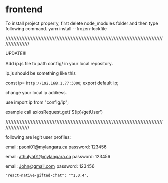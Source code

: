 # frontend

To install project properly, first delete node_modules folder and then type following command.
yarn install --frozen-lockfile



//////////////////////////////////////////////////////////////////////////////////////////////////////////////////

UPDATE!!!

Add ip.js file to path config/ in your local repository.

ip.js should be something like this 


const ip= `http://192.168.1.77:3000`;
export default ip;


change your local ip address.


use import ip from "config/ip";

example call
axiosRequest.get(`${ip}/getUser')

//////////////////////////////////////////////////////////////////////////////////////////////////////////////////



following are legit user profiles:

email: psoni01@mylangara.ca
password: 123456

email: athulya01@mylangara.ca
password: 123456

email: John@gmail.com
password: 123456




    "react-native-gifted-chat": "^1.0.4",